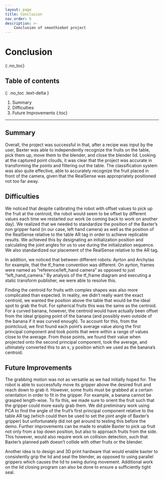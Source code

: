 ```yaml
---
layout: page
title: Conclusion
nav_order: 5
description: >-
    Conclusion of smoothiebot project
---
```


# Conclusion
{:.no_toc}

## Table of contents
{: .no_toc .text-delta }

1. Summary
2. Difficulties
3. Future Improvements
{:toc}

---

## Summary

Overall, the project was successful in that, after a recipe was input by the user, Baxter was able to independently recognize the fruits on the table, pick them up, move them to the blender, and close the blender lid. Looking at the captured point clouds, it was clear that the project was accurate in transforming the points and filtering out the table. The classification system was also quite effective, able to accurately recognize the fruit placed in front of the camera, given that the RealSense was appropriately positioned not too far away.

## Difficulties

We noticed that despite calibrating the robot with offset values to pick up the fruit at the centroid, the robot would seem to be offset by different values each time we restarted our work (ie coming back to work on another day). We realized that we needed to standardize the position of the Baxter’s non gripper hand (in our case, left hand camera) as well as the position of the RealSense relative to the table AR tag in order to achieve replicable results. We achieved this by designating an initialization position and calculating the joint angles for us to use during the initialization sequence. We also standardized our placement of the RealSense relative to the AR tag.

In addition, we noticed that between different robots: Ayrton and Archytas for example, that the tf_frame convention was different. On ayrton, frames were named as “reference/left_hand camera” as opposed to just “left_hand_camera.” By analysis of the tf_frame diagram and executing a static transform publisher, we were able to resolve this.

Finding the centroid for fruits with complex shapes was also more complicated than expected. In reality, we didn’t really want the exact centroid, we wanted the position above the table that would be the ideal spot to grab the fruit. For spherical fruits this was the same as the centroid. For a curved banana, however, the centroid would have actually been offset from the ideal gripping point of the banana (and possibly even outside of the banana if it was curved enough). To account for this, from the pointcloud, we first found each point’s average value along the first principal component and took points that were within a range of values close to the average. From those points, we found their value when projected onto the second principal component, took the average, and ultimately converted this to an x, y position which we used as the banana’s centroid.


## Future Improvements

The grabbing motion was not as versatile as we had initially hoped for. The robot is able to successfully move its gripper above the desired fruit and reach down to grab it. However, some fruits must be grabbed at a certain orientation in order to fit in the gripper. For example, a banana cannot be grasped length-wise. To fix this, we made sure to orient the fruit such that the gripper could more easily grab them. We did preliminary work using PCA to find the angle of the fruit’s first principal component relative to the table AR tag (which could then be used to set the joint angle of Baxter’s gripper) but unfortunately did not get around to testing this before the demo. Further improvements can be made to enable Baxter to pick up fruit not only from a top down position, but also to approach fruits from the side. This however, would also require work on collision detection, such that Baxter’s planned path doesn’t collide with other fruits or the blender.

Another idea is to design and 3D print hardware that would enable baxter to consistently grip the lid and seal the blender, as opposed to using parallel grippers which causes the lid to swing during movement. Additional work on the lid closing program can also be done to ensure a sufficiently tight seal.

